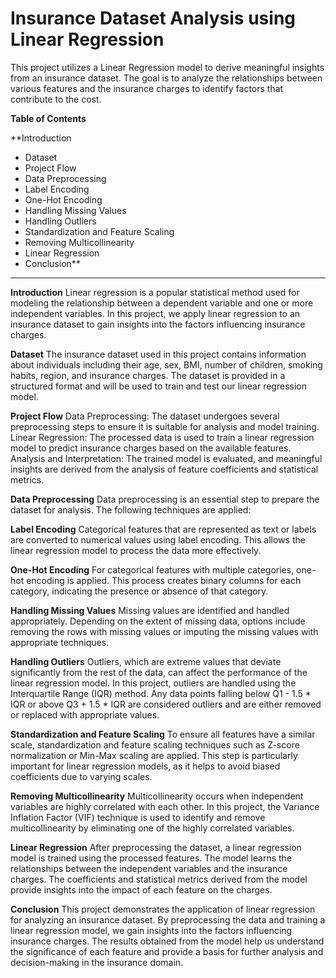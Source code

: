 # Insurance Dataset Analysis using Linear Regression
This project utilizes a Linear Regression model to derive meaningful insights from an insurance dataset. The goal is to analyze the relationships between various features and the insurance charges to identify factors that contribute to the cost.

**Table of Contents**

**Introduction
- Dataset
- Project Flow
- Data Preprocessing
- Label Encoding
- One-Hot Encoding
- Handling Missing Values
- Handling Outliers
- Standardization and Feature Scaling
- Removing Multicollinearity
- Linear Regression
- Conclusion**
---------------------------------------------------


**Introduction**
Linear regression is a popular statistical method used for modeling the relationship between a dependent variable and one or more independent variables. In this project, we apply linear regression to an insurance dataset to gain insights into the factors influencing insurance charges.

**Dataset**
The insurance dataset used in this project contains information about individuals including their age, sex, BMI, number of children, smoking habits, region, and insurance charges. The dataset is provided in a structured format and will be used to train and test our linear regression model.

**Project Flow**
Data Preprocessing: The dataset undergoes several preprocessing steps to ensure it is suitable for analysis and model training.
Linear Regression: The processed data is used to train a linear regression model to predict insurance charges based on the available features.
Analysis and Interpretation: The trained model is evaluated, and meaningful insights are derived from the analysis of feature coefficients and statistical metrics.

**Data Preprocessing**
Data preprocessing is an essential step to prepare the dataset for analysis. The following techniques are applied:

**Label Encoding**
Categorical features that are represented as text or labels are converted to numerical values using label encoding. This allows the linear regression model to process the data more effectively.

**One-Hot Encoding**
For categorical features with multiple categories, one-hot encoding is applied. This process creates binary columns for each category, indicating the presence or absence of that category.

**Handling Missing Values**
Missing values are identified and handled appropriately. Depending on the extent of missing data, options include removing the rows with missing values or imputing the missing values with appropriate techniques.

**Handling Outliers**
Outliers, which are extreme values that deviate significantly from the rest of the data, can affect the performance of the linear regression model. In this project, outliers are handled using the Interquartile Range (IQR) method. Any data points falling below Q1 - 1.5 * IQR or above Q3 + 1.5 * IQR are considered outliers and are either removed or replaced with appropriate values.

**Standardization and Feature Scaling**
To ensure all features have a similar scale, standardization and feature scaling techniques such as Z-score normalization or Min-Max scaling are applied. This step is particularly important for linear regression models, as it helps to avoid biased coefficients due to varying scales.

**Removing Multicollinearity**
Multicollinearity occurs when independent variables are highly correlated with each other. In this project, the Variance Inflation Factor (VIF) technique is used to identify and remove multicollinearity by eliminating one of the highly correlated variables.

**Linear Regression**
After preprocessing the dataset, a linear regression model is trained using the processed features. The model learns the relationships between the independent variables and the insurance charges. The coefficients and statistical metrics derived from the model provide insights into the impact of each feature on the charges.

**Conclusion**
This project demonstrates the application of linear regression for analyzing an insurance dataset. By preprocessing the data and training a linear regression model, we gain insights into the factors influencing insurance charges. The results obtained from the model help us understand the significance of each feature and provide a basis for further analysis and decision-making in the insurance domain.
